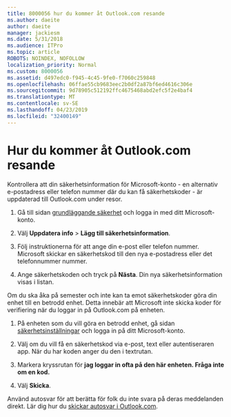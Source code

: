 ```yaml
---
title: 8000056 hur du kommer åt Outlook.com resande
ms.author: daeite
author: daeite
manager: jackiesm
ms.date: 5/31/2018
ms.audience: ITPro
ms.topic: article
ROBOTS: NOINDEX, NOFOLLOW
localization_priority: Normal
ms.custom: 8000056
ms.assetid: d497edc0-f945-4c45-9fe0-f7060c259848
ms.openlocfilehash: 06ffae55cb9683eec2b0df2a87bf6ed4616c306e
ms.sourcegitcommit: 9d78905c512192ffc4675468abd2efc5f2e4baf4
ms.translationtype: MT
ms.contentlocale: sv-SE
ms.lasthandoff: 04/23/2019
ms.locfileid: "32400149"
---
```

# <a name="how-to-access-outlookcom-while-traveling"></a>Hur du kommer åt Outlook.com resande

Kontrollera att din säkerhetsinformation för Microsoft-konto - en alternativ e-postadress eller telefon nummer där du kan få säkerhetskoder - är uppdaterad till Outlook.com under resor.
  
1. Gå till sidan [grundläggande säkerhet](https://go.microsoft.com/fwlink/p/?linkid=842325) och logga in med ditt Microsoft-konto. 
    
2. Välj **Uppdatera info** \> **Lägg till säkerhetsinformation**. 
    
3. Följ instruktionerna för att ange din e-post eller telefon nummer. Microsoft skickar en säkerhetskod till den nya e-postadress eller det telefonnummer nummer.
    
4. Ange säkerhetskoden och tryck på **Nästa**. Din nya säkerhetsinformation visas i listan. 
    
Om du ska åka på semester och inte kan ta emot säkerhetskoder göra din enhet till en betrodd enhet. Detta innebär att Microsoft inte skicka koder för verifiering när du loggar in på Outlook.com på enheten.
  
1. På enheten som du vill göra en betrodd enhet, gå sidan [säkerhetsinställningar](https://go.microsoft.com/fwlink/p/?linkid=2002000&amp;clcid=0x409) och logga in på ditt Microsoft-konto. 
    
2. Välj om du vill få en säkerhetskod via e-post, text eller autentiseraren app. När du har koden anger du den i textrutan.
    
3. Markera kryssrutan för **jag loggar in ofta på den här enheten. Fråga inte om en kod.**
    
4. Välj **Skicka**. 
    
Använd autosvar för att berätta för folk du inte svara på deras meddelanden direkt. Lär dig hur du [skickar autosvar i Outlook.com](https://go.microsoft.com/fwlink/p/?linkid=2002100&amp;clcid=0x409).
  

